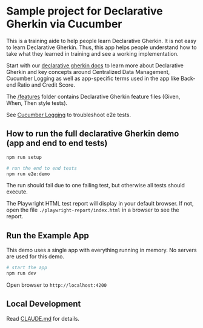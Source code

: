 # Sample project for Declarative Gherkin via Cucumber

This is a training aide to help people learn Declarative Gherkin.  It is not
easy to learn Declarative Gherkin.  Thus, this app helps people understand how
to take what they learned in training and see a working implementation.

Start with our [declarative gherkin docs](./docs/declarative-gherkin.md) to learn more about Declarative Gherkin and key concepts around Centralized Data Management, Cucumber Logging as well as app-specific terms used in the app like Back-end Ratio and Credit Score.

The [/features](./features) folder contains Declarative Gherkin feature files (Given, When, Then style tests).

See [Cucumber Logging](./docs/cucumber-logging.md) to troubleshoot e2e tests.

## How to run the full declarative Gherkin demo (app and end to end tests)

```bash
npm run setup

# run the end to end tests
npm run e2e:demo
```

The run should fail due to one failing test, but otherwise all tests should execute.

The Playwright HTML test report will display in your default browser. If not, open the file `./playwright-report/index.html` in a browser to see the report.

## Run the Example App

This demo uses a single app with everything running in memory.  No servers are
used for this demo.

```bash
# start the app
npm run dev
```

Open browser to  `http://localhost:4200`

## Local Development

Read [CLAUDE.md](./CLAUDE.md) for details.
